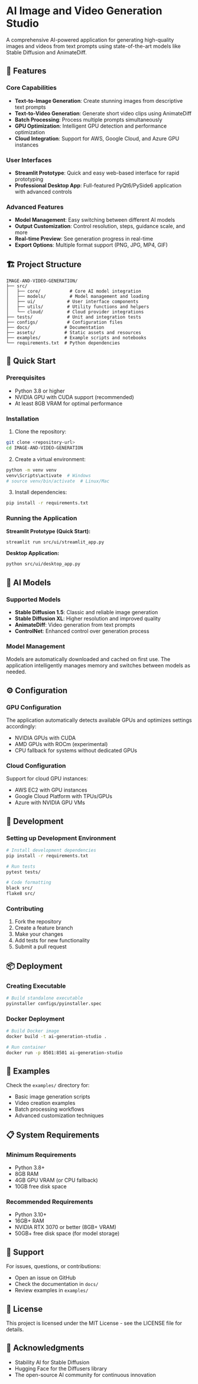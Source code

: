 # AI Image and Video Generation Studio

A comprehensive AI-powered application for generating high-quality images and videos from text prompts using state-of-the-art models like Stable Diffusion and AnimateDiff.

## 🎯 Features

### Core Capabilities
- **Text-to-Image Generation**: Create stunning images from descriptive text prompts
- **Text-to-Video Generation**: Generate short video clips using AnimateDiff
- **Batch Processing**: Process multiple prompts simultaneously
- **GPU Optimization**: Intelligent GPU detection and performance optimization
- **Cloud Integration**: Support for AWS, Google Cloud, and Azure GPU instances

### User Interfaces
- **Streamlit Prototype**: Quick and easy web-based interface for rapid prototyping
- **Professional Desktop App**: Full-featured PyQt6/PySide6 application with advanced controls

### Advanced Features
- **Model Management**: Easy switching between different AI models
- **Output Customization**: Control resolution, steps, guidance scale, and more
- **Real-time Preview**: See generation progress in real-time
- **Export Options**: Multiple format support (PNG, JPG, MP4, GIF)

## 🏗️ Project Structure

```
IMAGE-AND-VIDEO-GENERATION/
├── src/
│   ├── core/           # Core AI model integration
│   ├── models/         # Model management and loading
│   ├── ui/            # User interface components
│   ├── utils/         # Utility functions and helpers
│   └── cloud/         # Cloud provider integrations
├── tests/             # Unit and integration tests
├── configs/           # Configuration files
├── docs/             # Documentation
├── assets/           # Static assets and resources
├── examples/         # Example scripts and notebooks
└── requirements.txt  # Python dependencies
```

## 🚀 Quick Start

### Prerequisites
- Python 3.8 or higher
- NVIDIA GPU with CUDA support (recommended)
- At least 8GB VRAM for optimal performance

### Installation

1. Clone the repository:
```bash
git clone <repository-url>
cd IMAGE-AND-VIDEO-GENERATION
```

2. Create a virtual environment:
```bash
python -m venv venv
venv\Scripts\activate  # Windows
# source venv/bin/activate  # Linux/Mac
```

3. Install dependencies:
```bash
pip install -r requirements.txt
```

### Running the Application

**Streamlit Prototype (Quick Start):**
```bash
streamlit run src/ui/streamlit_app.py
```

**Desktop Application:**
```bash
python src/ui/desktop_app.py
```

## 🧠 AI Models

### Supported Models
- **Stable Diffusion 1.5**: Classic and reliable image generation
- **Stable Diffusion XL**: Higher resolution and improved quality
- **AnimateDiff**: Video generation from text prompts
- **ControlNet**: Enhanced control over generation process

### Model Management
Models are automatically downloaded and cached on first use. The application intelligently manages memory and switches between models as needed.

## ⚙️ Configuration

### GPU Configuration
The application automatically detects available GPUs and optimizes settings accordingly:
- NVIDIA GPUs with CUDA
- AMD GPUs with ROCm (experimental)
- CPU fallback for systems without dedicated GPUs

### Cloud Configuration
Support for cloud GPU instances:
- AWS EC2 with GPU instances
- Google Cloud Platform with TPUs/GPUs
- Azure with NVIDIA GPU VMs

## 🔧 Development

### Setting up Development Environment
```bash
# Install development dependencies
pip install -r requirements.txt

# Run tests
pytest tests/

# Code formatting
black src/
flake8 src/
```

### Contributing
1. Fork the repository
2. Create a feature branch
3. Make your changes
4. Add tests for new functionality
5. Submit a pull request

## 📦 Deployment

### Creating Executable
```bash
# Build standalone executable
pyinstaller configs/pyinstaller.spec
```

### Docker Deployment
```bash
# Build Docker image
docker build -t ai-generation-studio .

# Run container
docker run -p 8501:8501 ai-generation-studio
```

## 🎨 Examples

Check the `examples/` directory for:
- Basic image generation scripts
- Video creation examples
- Batch processing workflows
- Advanced customization techniques

## 📋 System Requirements

### Minimum Requirements
- Python 3.8+
- 8GB RAM
- 4GB GPU VRAM (or CPU fallback)
- 10GB free disk space

### Recommended Requirements
- Python 3.10+
- 16GB+ RAM
- NVIDIA RTX 3070 or better (8GB+ VRAM)
- 50GB+ free disk space (for model storage)

## 🤝 Support

For issues, questions, or contributions:
- Open an issue on GitHub
- Check the documentation in `docs/`
- Review examples in `examples/`

## 📄 License

This project is licensed under the MIT License - see the LICENSE file for details.

## 🙏 Acknowledgments

- Stability AI for Stable Diffusion
- Hugging Face for the Diffusers library
- The open-source AI community for continuous innovation
